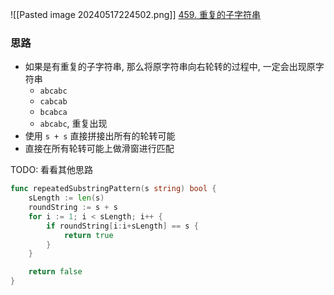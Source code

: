 ![[Pasted image 20240517224502.png]]
[459. 重复的子字符串](https://leetcode.cn/problems/repeated-substring-pattern/)

### 思路
- 如果是有重复的子字符串, 那么将原字符串向右轮转的过程中, 一定会出现原字符串
	- `abcabc`
	- `cabcab`
	- `bcabca`
	- `abcabc`, 重复出现
- 使用 `s + s` 直接拼接出所有的轮转可能
- 直接在所有轮转可能上做滑窗进行匹配

TODO: 看看其他思路


```go
func repeatedSubstringPattern(s string) bool {
	sLength := len(s)
	roundString := s + s
	for i := 1; i < sLength; i++ {
		if roundString[i:i+sLength] == s {
			return true
		}
	}

	return false
}
```